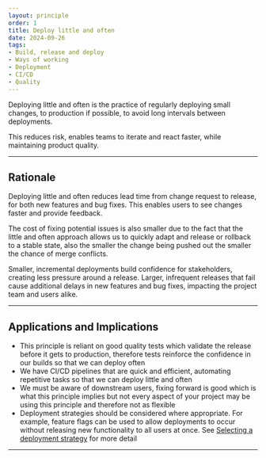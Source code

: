 ```yaml
---
layout: principle
order: 1
title: Deploy little and often
date: 2024-09-26
tags:
- Build, release and deploy
- Ways of working
- Deployment
- CI/CD
- Quality
---
```


Deploying little and often is the practice of regularly deploying small changes, to production if possible, to avoid long intervals between deployments.

This reduces risk, enables teams to iterate and react faster, while maintaining product quality.

---

## Rationale

Deploying little and often reduces lead time from change request to release, for both new features and bug fixes. This enables users to see changes faster and provide feedback.

The cost of fixing potential issues is also smaller due to the fact that the little and often approach allows us to quickly adapt and release or rollback to a stable state, also
the smaller the change being pushed out the smaller the chance of merge conflicts.

Smaller, incremental deployments build confidence for stakeholders, creating less pressure around a release. Larger, infrequent releases that fail cause additional delays in new features and bug fixes, impacting the project team and users alike.

---

## Applications and Implications

- This principle is reliant on good quality tests which validate the release before it gets to production, therefore tests reinforce the confidence in our builds so that we can deploy often
- We have CI/CD pipelines that are quick and efficient, automating repetitive tasks so that we can deploy little and often
- We must be aware of downstream users, fixing forward is good which is what this principle implies but not every aspect of your project may be using this principle and therefore not as flexible
- Deployment strategies should be considered where appropriate. For example, feature flags can be used to allow deployments to occur without releasing new functionality to all users at once. See [Selecting a deployment strategy](/patterns/selecting-a-deployment-strategy/) for more detail

---
